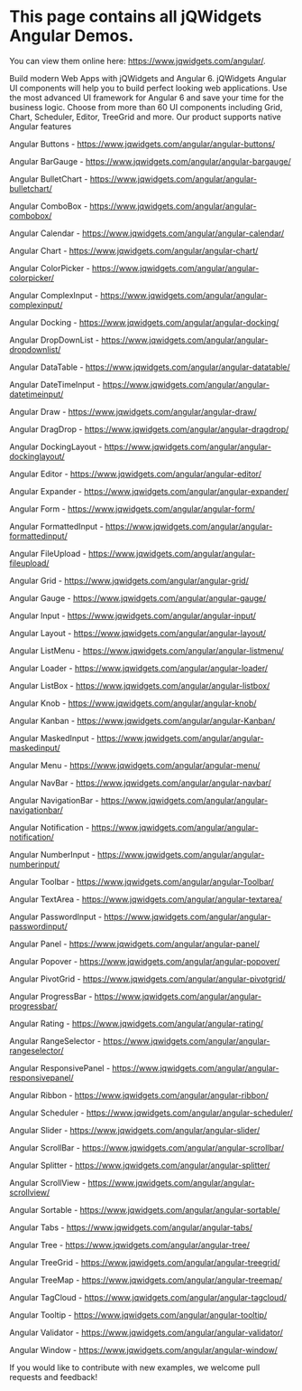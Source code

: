# This page contains all jQWidgets Angular Demos. 

You can view them online here: https://www.jqwidgets.com/angular/.

Build modern Web Apps with jQWidgets and Angular 6. jQWidgets Angular UI components will help you to build perfect looking web applications. Use the most advanced UI framework for Angular 6 and save your time for the business logic. Choose from more than 60 UI components including Grid, Chart, Scheduler, Editor, TreeGrid and more. Our product supports native Angular features 

Angular Buttons - https://www.jqwidgets.com/angular/angular-buttons/

Angular BarGauge - https://www.jqwidgets.com/angular/angular-bargauge/

Angular BulletChart - https://www.jqwidgets.com/angular/angular-bulletchart/

Angular ComboBox - https://www.jqwidgets.com/angular/angular-combobox/

Angular Calendar - https://www.jqwidgets.com/angular/angular-calendar/

Angular Chart - https://www.jqwidgets.com/angular/angular-chart/

Angular ColorPicker - https://www.jqwidgets.com/angular/angular-colorpicker/

Angular ComplexInput - https://www.jqwidgets.com/angular/angular-complexinput/

Angular Docking - https://www.jqwidgets.com/angular/angular-docking/

Angular DropDownList - https://www.jqwidgets.com/angular/angular-dropdownlist/

Angular DataTable - https://www.jqwidgets.com/angular/angular-datatable/

Angular DateTimeInput - https://www.jqwidgets.com/angular/angular-datetimeinput/

Angular Draw - https://www.jqwidgets.com/angular/angular-draw/

Angular DragDrop - https://www.jqwidgets.com/angular/angular-dragdrop/

Angular DockingLayout - https://www.jqwidgets.com/angular/angular-dockinglayout/

Angular Editor - https://www.jqwidgets.com/angular/angular-editor/

Angular Expander - https://www.jqwidgets.com/angular/angular-expander/

Angular Form - https://www.jqwidgets.com/angular/angular-form/

Angular FormattedInput - https://www.jqwidgets.com/angular/angular-formattedinput/

Angular FileUpload - https://www.jqwidgets.com/angular/angular-fileupload/

Angular Grid - https://www.jqwidgets.com/angular/angular-grid/

Angular Gauge - https://www.jqwidgets.com/angular/angular-gauge/

Angular Input - https://www.jqwidgets.com/angular/angular-input/

Angular Layout - https://www.jqwidgets.com/angular/angular-layout/

Angular ListMenu - https://www.jqwidgets.com/angular/angular-listmenu/

Angular Loader - https://www.jqwidgets.com/angular/angular-loader/

Angular ListBox - https://www.jqwidgets.com/angular/angular-listbox/

Angular Knob - https://www.jqwidgets.com/angular/angular-knob/

Angular Kanban - https://www.jqwidgets.com/angular/angular-Kanban/

Angular MaskedInput - https://www.jqwidgets.com/angular/angular-maskedinput/

Angular Menu - https://www.jqwidgets.com/angular/angular-menu/

Angular NavBar - https://www.jqwidgets.com/angular/angular-navbar/

Angular NavigationBar - https://www.jqwidgets.com/angular/angular-navigationbar/

Angular Notification - https://www.jqwidgets.com/angular/angular-notification/

Angular NumberInput - https://www.jqwidgets.com/angular/angular-numberinput/

Angular Toolbar - https://www.jqwidgets.com/angular/angular-Toolbar/

Angular TextArea - https://www.jqwidgets.com/angular/angular-textarea/

Angular PasswordInput - https://www.jqwidgets.com/angular/angular-passwordinput/

Angular Panel - https://www.jqwidgets.com/angular/angular-panel/

Angular Popover - https://www.jqwidgets.com/angular/angular-popover/

Angular PivotGrid - https://www.jqwidgets.com/angular/angular-pivotgrid/

Angular ProgressBar - https://www.jqwidgets.com/angular/angular-progressbar/

Angular Rating - https://www.jqwidgets.com/angular/angular-rating/

Angular RangeSelector - https://www.jqwidgets.com/angular/angular-rangeselector/

Angular ResponsivePanel - https://www.jqwidgets.com/angular/angular-responsivepanel/

Angular Ribbon - https://www.jqwidgets.com/angular/angular-ribbon/

Angular Scheduler - https://www.jqwidgets.com/angular/angular-scheduler/

Angular Slider - https://www.jqwidgets.com/angular/angular-slider/

Angular ScrollBar - https://www.jqwidgets.com/angular/angular-scrollbar/

Angular Splitter - https://www.jqwidgets.com/angular/angular-splitter/

Angular ScrollView - https://www.jqwidgets.com/angular/angular-scrollview/

Angular Sortable - https://www.jqwidgets.com/angular/angular-sortable/

Angular Tabs - https://www.jqwidgets.com/angular/angular-tabs/

Angular Tree - https://www.jqwidgets.com/angular/angular-tree/

Angular TreeGrid - https://www.jqwidgets.com/angular/angular-treegrid/

Angular TreeMap - https://www.jqwidgets.com/angular/angular-treemap/

Angular TagCloud - https://www.jqwidgets.com/angular/angular-tagcloud/

Angular Tooltip - https://www.jqwidgets.com/angular/angular-tooltip/

Angular Validator - https://www.jqwidgets.com/angular/angular-validator/

Angular Window - https://www.jqwidgets.com/angular/angular-window/

If you would like to contribute with new examples, we welcome pull requests and feedback! 
